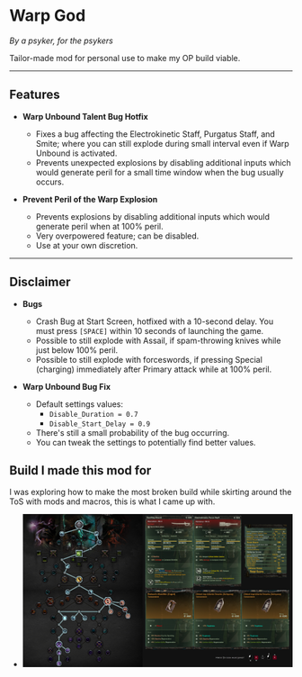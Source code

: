 # **Warp God**
_By a psyker, for the psykers_

Tailor-made mod for personal use to make my OP build viable.

---

## **Features**
- **Warp Unbound Talent Bug Hotfix**
  - Fixes a bug affecting the Electrokinetic Staff, Purgatus Staff, and Smite; where you can still explode during small interval even if Warp Unbound is activated.
  - Prevents unexpected explosions by disabling additional inputs which would generate peril for a small time window when the bug usually occurs.
  
- **Prevent Peril of the Warp Explosion**
  - Prevents explosions by disabling additional inputs which would generate peril when at 100% peril.
  - Very overpowered feature; can be disabled.
  - Use at your own discretion.

---

## **Disclaimer**
- **Bugs**  
  - Crash Bug at Start Screen, hotfixed with a 10-second delay.  You must press `[SPACE]` within 10 seconds of launching the game.
  - Possible to still explode with Assail, if spam-throwing knives while just below 100% peril.
  - Possible to still explode with forceswords, if pressing Special (charging) immediately after Primary attack while at 100% peril.

- **Warp Unbound Bug Fix**  
  - Default settings values:  
    - `Disable_Duration = 0.7`  
    - `Disable_Start_Delay = 0.9`  
  - There's still a small probability of the bug occurring.  
  - You can tweak the settings to potentially find better values.
## **Build I made this mod for**
I was exploring how to make the most broken build while skirting around the ToS with mods and macros, this is what I came up with.
  - ![alt text](https://github.com/Kevinna01/WarpGod/blob/main/Build.png?raw=true)

